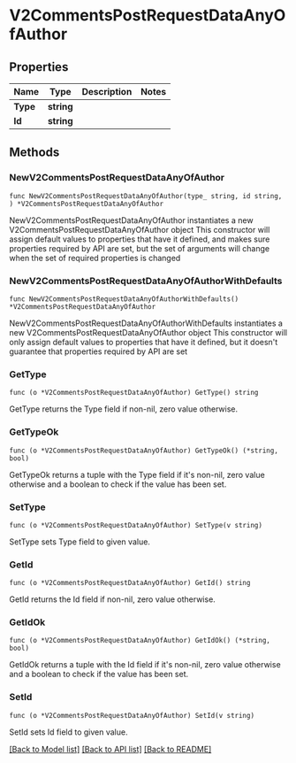 # V2CommentsPostRequestDataAnyOfAuthor

## Properties

Name | Type | Description | Notes
------------ | ------------- | ------------- | -------------
**Type** | **string** |  | 
**Id** | **string** |  | 

## Methods

### NewV2CommentsPostRequestDataAnyOfAuthor

`func NewV2CommentsPostRequestDataAnyOfAuthor(type_ string, id string, ) *V2CommentsPostRequestDataAnyOfAuthor`

NewV2CommentsPostRequestDataAnyOfAuthor instantiates a new V2CommentsPostRequestDataAnyOfAuthor object
This constructor will assign default values to properties that have it defined,
and makes sure properties required by API are set, but the set of arguments
will change when the set of required properties is changed

### NewV2CommentsPostRequestDataAnyOfAuthorWithDefaults

`func NewV2CommentsPostRequestDataAnyOfAuthorWithDefaults() *V2CommentsPostRequestDataAnyOfAuthor`

NewV2CommentsPostRequestDataAnyOfAuthorWithDefaults instantiates a new V2CommentsPostRequestDataAnyOfAuthor object
This constructor will only assign default values to properties that have it defined,
but it doesn't guarantee that properties required by API are set

### GetType

`func (o *V2CommentsPostRequestDataAnyOfAuthor) GetType() string`

GetType returns the Type field if non-nil, zero value otherwise.

### GetTypeOk

`func (o *V2CommentsPostRequestDataAnyOfAuthor) GetTypeOk() (*string, bool)`

GetTypeOk returns a tuple with the Type field if it's non-nil, zero value otherwise
and a boolean to check if the value has been set.

### SetType

`func (o *V2CommentsPostRequestDataAnyOfAuthor) SetType(v string)`

SetType sets Type field to given value.


### GetId

`func (o *V2CommentsPostRequestDataAnyOfAuthor) GetId() string`

GetId returns the Id field if non-nil, zero value otherwise.

### GetIdOk

`func (o *V2CommentsPostRequestDataAnyOfAuthor) GetIdOk() (*string, bool)`

GetIdOk returns a tuple with the Id field if it's non-nil, zero value otherwise
and a boolean to check if the value has been set.

### SetId

`func (o *V2CommentsPostRequestDataAnyOfAuthor) SetId(v string)`

SetId sets Id field to given value.



[[Back to Model list]](../README.md#documentation-for-models) [[Back to API list]](../README.md#documentation-for-api-endpoints) [[Back to README]](../README.md)


